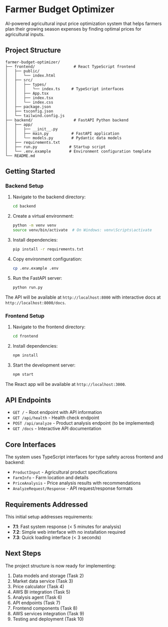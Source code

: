 # Farmer Budget Optimizer

AI-powered agricultural input price optimization system that helps farmers plan their growing season expenses by finding optimal prices for agricultural inputs.

## Project Structure

```
farmer-budget-optimizer/
├── frontend/                 # React TypeScript frontend
│   ├── public/
│   │   └── index.html
│   ├── src/
│   │   ├── types/
│   │   │   └── index.ts     # TypeScript interfaces
│   │   ├── App.tsx
│   │   ├── index.tsx
│   │   └── index.css
│   ├── package.json
│   ├── tsconfig.json
│   └── tailwind.config.js
├── backend/                  # FastAPI Python backend
│   ├── app/
│   │   ├── __init__.py
│   │   ├── main.py          # FastAPI application
│   │   └── models.py        # Pydantic data models
│   ├── requirements.txt
│   ├── run.py              # Startup script
│   └── .env.example        # Environment configuration template
└── README.md
```

## Getting Started

### Backend Setup

1. Navigate to the backend directory:
   ```bash
   cd backend
   ```

2. Create a virtual environment:
   ```bash
   python -m venv venv
   source venv/bin/activate  # On Windows: venv\Scripts\activate
   ```

3. Install dependencies:
   ```bash
   pip install -r requirements.txt
   ```

4. Copy environment configuration:
   ```bash
   cp .env.example .env
   ```

5. Run the FastAPI server:
   ```bash
   python run.py
   ```

The API will be available at `http://localhost:8000` with interactive docs at `http://localhost:8000/docs`.

### Frontend Setup

1. Navigate to the frontend directory:
   ```bash
   cd frontend
   ```

2. Install dependencies:
   ```bash
   npm install
   ```

3. Start the development server:
   ```bash
   npm start
   ```

The React app will be available at `http://localhost:3000`.

## API Endpoints

- `GET /` - Root endpoint with API information
- `GET /api/health` - Health check endpoint
- `POST /api/analyze` - Product analysis endpoint (to be implemented)
- `GET /docs` - Interactive API documentation

## Core Interfaces

The system uses TypeScript interfaces for type safety across frontend and backend:

- `ProductInput` - Agricultural product specifications
- `FarmInfo` - Farm location and details
- `PriceAnalysis` - Price analysis results with recommendations
- `AnalyzeRequest/Response` - API request/response formats

## Requirements Addressed

This initial setup addresses requirements:
- **7.1**: Fast system response (< 5 minutes for analysis)
- **7.2**: Simple web interface with no installation required
- **7.3**: Quick loading interface (< 3 seconds)

## Next Steps

The project structure is now ready for implementing:
1. Data models and storage (Task 2)
2. Market data service (Task 3)
3. Price calculator (Task 4)
4. AWS BI integration (Task 5)
5. Analysis agent (Task 6)
6. API endpoints (Task 7)
7. Frontend components (Task 8)
8. AWS services integration (Task 9)
9. Testing and deployment (Task 10)